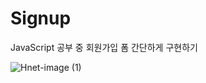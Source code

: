 # Signup
JavaScript 공부 중 회원가입 폼 간단하게 구현하기

![Hnet-image (1)](https://user-images.githubusercontent.com/97227876/170489329-35867a95-b6f2-4703-8dcf-84fcb7799713.gif)
